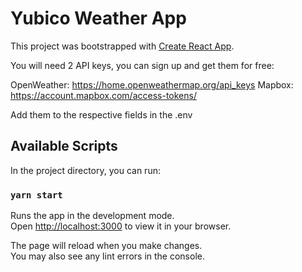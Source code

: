 # Yubico Weather App

This project was bootstrapped with [Create React App](https://github.com/facebook/create-react-app).

You will need 2 API keys, you can sign up and get them for free:

OpenWeather: https://home.openweathermap.org/api_keys
Mapbox: https://account.mapbox.com/access-tokens/

Add them to the respective fields in the .env

## Available Scripts

In the project directory, you can run:

### `yarn start`

Runs the app in the development mode.\
Open [http://localhost:3000](http://localhost:3000) to view it in your browser.

The page will reload when you make changes.\
You may also see any lint errors in the console.
